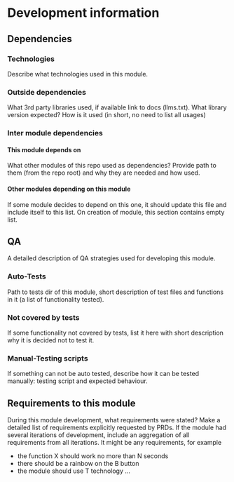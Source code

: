 # Development information

## Dependencies

### Technologies
Describe what technologies used in this module.

### Outside dependencies
What 3rd party libraries used, if available link to docs (llms.txt). What library version expected? How is it used (in short, no need to list all usages)

### Inter module dependencies

#### This module depends on
What other modules of this repo used as dependencies? Provide path to them (from the repo root) and why they are needed and how used.

#### Other modules depending on this module
If some module decides to depend on this one, it should update this file and include itself to this list. On creation of module, this section contains empty list.

## QA

A detailed description of QA strategies used for developing this module.

### Auto-Tests
Path to tests dir of this module, short description of test files and functions in it (a list of functionality tested). 

### Not covered by tests
If some functionality not covered by tests, list it here with short description why it is decided not to test it.

### Manual-Testing scripts
If something can not be auto tested, describe how it can be tested manually: testing script and expected behaviour.

## Requirements to this module
During this module development, what requirements were stated? Make a detailed list of requirements explicitly requested by PRDs. If the module had several iterations of development, include an aggregation of all requirements from all iterations. It might be any requirements, for example
- the function X should work no more than N seconds
- there should be a rainbow on the B button
- the module should use T technology
...
